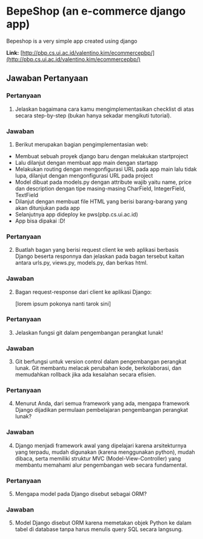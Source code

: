 # BepeShop (an e-commerce django app)

Bepeshop is a very simple app created using django

**Link:** [http://pbp.cs.ui.ac.id/valentino.kim/ecommercepbp/](http://pbp.cs.ui.ac.id/valentino.kim/ecommercepbp/)

## Jawaban Pertanyaan

### Pertanyaan
1. Jelaskan bagaimana cara kamu mengimplementasikan checklist di atas secara step-by-step (bukan hanya sekadar mengikuti tutorial).
### Jawaban
1. Berikut merupakan bagian pengimplementasian web:
- Membuat sebuah proyek django baru dengan melakukan startproject
- Lalu dilanjut dengan membuat app main dengan startapp
- Melakukan routing dengan mengonfigurasi URL pada app main lalu tidak lupa, dilanjut dengan mengonfigurasi URL pada project
- Model dibuat pada models.py dengan attribute wajib yaitu name, price dan description dengan tipe masing-masing CharField, IntegerField, TextField
- Dilanjut dengan membuat file HTML yang berisi barang-barang yang akan ditunjukan pada app
- Selanjutnya app dideploy ke pws(pbp.cs.ui.ac.id)
- App bisa dipakai :D!

### Pertanyaan
2. Buatlah bagan yang berisi request client ke web aplikasi berbasis Django beserta responnya dan jelaskan pada bagan tersebut kaitan antara urls.py, views.py, models.py, dan berkas html.
### Jawaban
2. Bagan request-response dari client ke aplikasi Django:

   [lorem ipsum pokonya nanti tarok sini]

### Pertanyaan
3. Jelaskan fungsi git dalam pengembangan perangkat lunak!
### Jawaban
3. Git berfungsi untuk version control dalam pengembangan perangkat lunak. Git membantu melacak perubahan kode, berkolaborasi, dan memudahkan rollback jika ada kesalahan secara efisien.

### Pertanyaan
4. Menurut Anda, dari semua framework yang ada, mengapa framework Django dijadikan permulaan pembelajaran pengembangan perangkat lunak?
### Jawaban
4. Django menjadi framework awal yang dipelajari karena arsitekturnya yang terpadu, mudah digunakan (karena menggunakan python), mudah dibaca, serta memiliki struktur MVC (Model-View-Controller) yang membantu memahami alur pengembangan web secara fundamental.

### Pertanyaan
5. Mengapa model pada Django disebut sebagai ORM?
### Jawaban
5. Model Django disebut ORM karena memetakan objek Python ke dalam tabel di database tanpa harus menulis query SQL secara langsung.